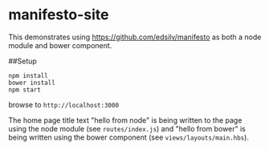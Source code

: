 # manifesto-site

This demonstrates using https://github.com/edsilv/manifesto as both a node module and bower component.

##Setup

    npm install
    bower install
    npm start

browse to `http://localhost:3000`

The home page title text "hello from node" is being written to the page using the node module (see `routes/index.js`)
and "hello from bower" is being written using the bower component (see `views/layouts/main.hbs`).
